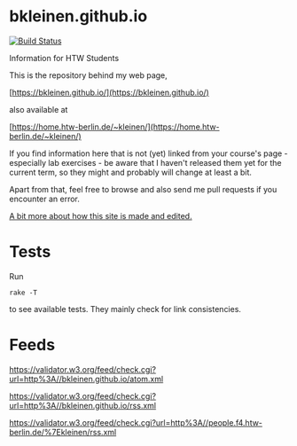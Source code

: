bkleinen.github.io
==================

[![Build Status](https://travis-ci.org/bkleinen/bkleinen.github.io.svg)](https://travis-ci.org/bkleinen/bkleinen.github.io)

Information for HTW Students

This is the repository behind my web page,

[https://bkleinen.github.io/](https://bkleinen.github.io/)

also available at

[https://home.htw-berlin.de/~kleinen/](https://home.htw-berlin.de/~kleinen/)

If you find information here that is not (yet) linked from your course's page - especially lab exercises -
be aware that I haven't released them yet for the current term, so they might and probably will change at least a bit.

Apart from that, feel free to browse and also send me pull requests if you encounter an error.

[A bit more about how this site is made and edited.](https://bkleinen.github.io/about/thissite.html)

# Tests

Run

    rake -T

to see available tests. They mainly check for link consistencies.


# Feeds

https://validator.w3.org/feed/check.cgi?url=http%3A//bkleinen.github.io/atom.xml

https://validator.w3.org/feed/check.cgi?url=http%3A//bkleinen.github.io/rss.xml

https://validator.w3.org/feed/check.cgi?url=http%3A//people.f4.htw-berlin.de/%7Ekleinen/rss.xml
